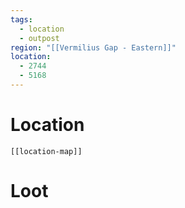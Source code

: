 ```yaml
---
tags:
  - location
  - outpost
region: "[[Vermilius Gap - Eastern]]"
location:
  - 2744
  - 5168
---
```

# Location
```meta-bind-embed
[[location-map]]
```
# Loot